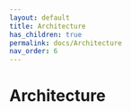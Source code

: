 ```yaml
---
layout: default
title: Architecture
has_children: true
permalink: docs/Architecture
nav_order: 6
---
```


# Architecture